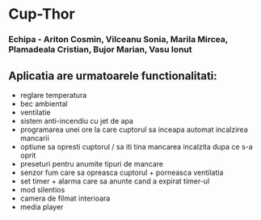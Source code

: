 # Cup-Thor

### Echipa - Ariton Cosmin, Vilceanu Sonia, Marila Mircea, Plamadeala Cristian, Bujor Marian, Vasu Ionut

## Aplicatia are urmatoarele functionalitati:

- reglare temperatura
- bec ambiental
- ventilatie
- sistem anti-incendiu cu jet de apa
- programarea unei ore la care cuptorul sa inceapa automat incalzirea mancarii
- optiune sa opresti cuptorul / sa iti tina mancarea incalzita dupa ce s-a oprit
- preseturi pentru anumite tipuri de mancare
- senzor fum care sa opreasca cuptorul + porneasca ventilatia
- set timer + alarma care sa anunte cand a expirat timer-ul
- mod silentios
- camera de filmat interioara
- media player
